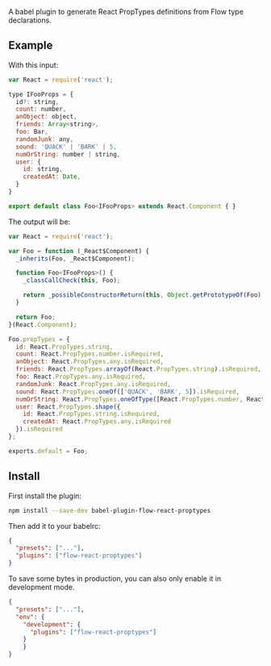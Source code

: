 A babel plugin to generate React PropTypes definitions from Flow type declarations.

## Example

With this input:

```js
var React = require('react');

type IFooProps = {
  id?: string,
  count: number,
  anObject: object,
  friends: Array<string>,
  foo: Bar,
  randomJunk: any,
  sound: 'QUACK' | 'BARK' | 5,
  numOrString: number | string,
  user: {
    id: string,
    createdAt: Date,
  }
}

export default class Foo<IFooProps> extends React.Component { }
```

The output will be:

```js
var React = require('react');

var Foo = function (_React$Component) {
  _inherits(Foo, _React$Component);

  function Foo<IFooProps>() {
    _classCallCheck(this, Foo);

    return _possibleConstructorReturn(this, Object.getPrototypeOf(Foo).apply(this, arguments));
  }

  return Foo;
}(React.Component);

Foo.propTypes = {
  id: React.PropTypes.string,
  count: React.PropTypes.number.isRequired,
  anObject: React.PropTypes.any.isRequired,
  friends: React.PropTypes.arrayOf(React.PropTypes.string).isRequired,
  foo: React.PropTypes.any.isRequired,
  randomJunk: React.PropTypes.any.isRequired,
  sound: React.PropTypes.oneOf(['QUACK', 'BARK', 5]).isRequired,
  numOrString: React.PropTypes.oneOfType([React.PropTypes.number, React.PropTypes.string]).isRequired,
  user: React.PropTypes.shape({
    id: React.PropTypes.string.isRequired,
    createdAt: React.PropTypes.any.isRequired
  }).isRequired
};

exports.default = Foo;
```

## Install

First install the plugin:

```sh
npm install --save-dev babel-plugin-flow-react-proptypes
```

Then add it to your babelrc:

```json
{
  "presets": ["..."],
  "plugins": ["flow-react-proptypes"]
}
```

To save some bytes in production, you can also only enable it in development mode.

```json
{
  "presets": ["..."],
  "env": {
    "development": {
      "plugins": ["flow-react-proptypes"]
    }
    }
}
```
